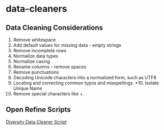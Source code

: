# data-cleaners

## Data Cleaning Considerations

1. Remove whitespace
2. Add default values for missing data - empty strings
3. Remove incomplete rows
4. Normalize data types
5. Normalize casing
6. Rename columns - remove spaces
7. Remove punctuations
8. Decoding Unicode characters into a normalized form, such as UTF8
9. Locating and correcting common typos and misspellings.
*10. Isolate Unique Name
11. Remove special characters like +.

## Open Refine Scripts

[Diversity Data Cleaner Script](DataCleaner-Script.json)